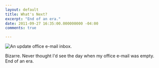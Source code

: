 ```yaml
---
layout: default
title: What's Next?
excerpt: "End of an era."
date: 2011-09-27 16:35:00.000000000 -04:00
comments: true

---
```

![An update office e-mail inbox.]({{site.post-images}}/DakotaMail_Empty.png)


Bizarre. Never thought I'd see the day when my office e-mail was empty. End of an era.
